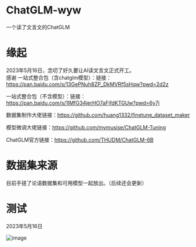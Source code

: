 # ChatGLM-wyw
一个读了文言文的ChatGLM
# 缘起
2023年5月16日，念叨了好久要让AI读文言文正式开工。<br>
感谢
一站式整合包（含chatglm模型）：链接：https://pan.baidu.com/s/13GePNuh8ZP_DkMVRf5sHqw?pwd=2d2z 

一站式整合包（不含模型）：链接：https://pan.baidu.com/s/1lMfG34jerHO7aFjfdKTGUw?pwd=6y7j

数据集制作大佬链接：https://github.com/huang1332/finetune_dataset_maker

模型微调大佬链接：https://github.com/mymusise/ChatGLM-Tuning

ChatGLM官方链接：https://github.com/THUDM/ChatGLM-6B
# 数据集来源
目前手搓了论语数据集和可用模型一起放出。（后续还会更新）
# 测试
2023年5月16日 

![image](https://github.com/tmzncty/ChatGLM-wyw/assets/72063145/7f154b7f-1ce9-4742-ab0f-cd0d8ae9c17d)



